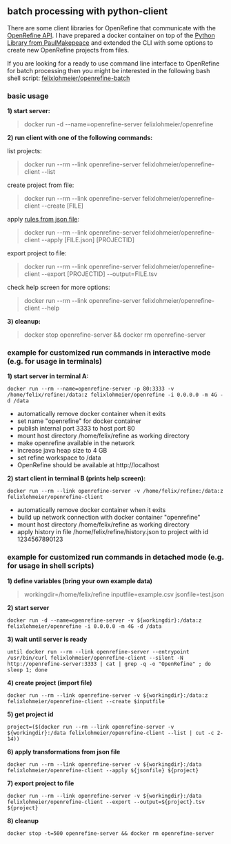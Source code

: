## batch processing with python-client

There are some client libraries for OpenRefine that communicate with the [OpenRefine API](https://github.com/OpenRefine/OpenRefine/wiki/OpenRefine-API). I have prepared a docker container on top of the [Python Library from PaulMakepeace](https://github.com/PaulMakepeace/refine-client-py/) and extended the CLI with some options to create new OpenRefine projects from files.

If you are looking for a ready to use command line interface to OpenRefine for batch processing then you might be interested in the following bash shell script: [felixlohmeier/openrefine-batch](https://github.com/felixlohmeier/openrefine-batch)

### basic usage

**1) start server:**
> docker run -d --name=openrefine-server felixlohmeier/openrefine

**2) run client with one of the following commands:**

list projects:
> docker run --rm --link openrefine-server felixlohmeier/openrefine-client --list

create project from file:
> docker run --rm --link openrefine-server felixlohmeier/openrefine-client --create [FILE]

apply [rules from json file](http://kb.refinepro.com/2012/06/google-refine-json-and-my-notepad-or.html):
> docker run --rm --link openrefine-server felixlohmeier/openrefine-client --apply [FILE.json] [PROJECTID]

export project to file:
> docker run --rm --link openrefine-server felixlohmeier/openrefine-client --export [PROJECTID] --output=FILE.tsv

check help screen for more options:
> docker run --rm --link openrefine-server felixlohmeier/openrefine-client --help

**3) cleanup:**
> docker stop openrefine-server && docker rm openrefine-server

### example for customized run commands in interactive mode (e.g. for usage in terminals)

**1) start server in terminal A:**

```docker run --rm --name=openrefine-server -p 80:3333 -v /home/felix/refine:/data:z felixlohmeier/openrefine -i 0.0.0.0 -m 4G -d /data```

* automatically remove docker container when it exits
* set name "openrefine" for docker container
* publish internal port 3333 to host port 80
* mount host directory /home/felix/refine as working directory
* make openrefine available in the network
* increase java heap size to 4 GB
* set refine workspace to /data
* OpenRefine should be available at http://localhost

**2) start client in terminal B (prints help screen):**

```docker run --rm --link openrefine-server -v /home/felix/refine:/data:z felixlohmeier/openrefine-client```

* automatically remove docker container when it exits
* build up network connection with docker container "openrefine"
* mount host directory /home/felix/refine as working directory
* apply history in file /home/felix/refine/history.json to project with id 1234567890123

### example for customized run commands in detached mode (e.g. for usage in shell scripts)

**1) define variables (bring your own example data)**
> workingdir=/home/felix/refine
> inputfile=example.csv
> jsonfile=test.json

**2) start server**

 ```docker run -d --name=openrefine-server -v ${workingdir}:/data:z felixlohmeier/openrefine -i 0.0.0.0 -m 4G -d /data```

**3) wait until server is ready**

```until docker run --rm --link openrefine-server --entrypoint /usr/bin/curl felixlohmeier/openrefine-client --silent -N http://openrefine-server:3333 | cat | grep -q -o "OpenRefine" ; do sleep 1; done```

**4) create project (import file)**

```docker run --rm --link openrefine-server -v ${workingdir}:/data:z felixlohmeier/openrefine-client --create $inputfile```

**5) get project id**

```project=($(docker run --rm --link openrefine-server -v ${workingdir}:/data felixlohmeier/openrefine-client --list | cut -c 2-14))```

**6) apply transformations from json file**

```docker run --rm --link openrefine-server -v ${workingdir}:/data felixlohmeier/openrefine-client --apply ${jsonfile} ${project}```

**7) export project to file**

```docker run --rm --link openrefine-server -v ${workingdir}:/data felixlohmeier/openrefine-client --export --output=${project}.tsv ${project}```

**8) cleanup**

```docker stop -t=500 openrefine-server && docker rm openrefine-server```
